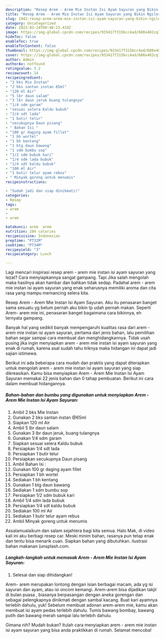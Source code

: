 ```yaml
---
description: "Resep Arem - Arem Mie Instan Isi Ayam Sayuran yang Bikin Ngiler, Buat Buka Puasa Lezat Sekali"
title: "Resep Arem - Arem Mie Instan Isi Ayam Sayuran yang Bikin Ngiler, Buat Buka Puasa Lezat Sekali"
slug: 1942-resep-arem-arem-mie-instan-isi-ayam-sayuran-yang-bikin-ngiler-buat-buka-puasa-lezat-sekali
category: Uncategorized
date: 2023-03-24T09:48:23.419Z
image: https://img-global.cpcdn.com/recipes/933417f315bcc4ad/680x482cq70/arem-arem-mie-instan-isi-ayam-sayuran-foto-resep-utama.jpg
hideToc: false
enableToc: true
enableTocContent: false
thumbnail: https://img-global.cpcdn.com/recipes/933417f315bcc4ad/680x482cq70/arem-arem-mie-instan-isi-ayam-sayuran-foto-resep-utama.jpg
cover: https://img-global.cpcdn.com/recipes/933417f315bcc4ad/680x482cq70/arem-arem-mie-instan-isi-ayam-sayuran-foto-resep-utama.jpg
author: Admin
authorAv: notfound
ratingvalue: 3.2
reviewcount: 14
recipeingredient:
- "2 bks Mie Instan"
- "2 bks santan instan 65ml"
- "120 ml Air"
- "5 lbr daun salam"
- "3 lbr daun jeruk buang tulangnya"
- "1/4 sdm garam"
- "sesuai selera Kaldu bubuk"
- "1/4 sdt lada"
- "1 butir telur"
- "secukupnya Daun pisang"
- " Bahan Isi "
- "100 gr daging ayam fillet"
- "1 bh wortel"
- "1 bh kentang"
- "1 btg daun bawang"
- "1 sdm bumbu sop"
- "1/2 sdm bubuk kari"
- "1/4 sdm lada bubuk"
- "1/4 sdt kaldu bubuk"
- "100 ml Air"
- "1 butir telur ayam rebus"
- " Minyak goreng untuk menumis"
recipeinstructions:

- "Sudah jadi dan siap dinikmati!"
categories:
- Resep
tags:
- arem
- 
- arem

katakunci: arem  arem 
nutrition: 284 calories
recipecuisine: Indonesian
preptime: "PT32M"
cooktime: "PT34M"
recipeyield: "3"
recipecategory: Lunch

---
```



Lagi mencari inspirasi resep arem - arem mie instan isi ayam sayuran yang lezat? Cara menyiapkannya sangat gampang. Tapi Jika salah mengolah maka hasilnya akan hambar dan bahkan tidak sedap. Padahal arem - arem mie instan isi ayam sayuran yang enak seharusnya memiliki aroma dan cita rasa yang mampu memancing selera kita.


Resep Arem - Arem Mie Instan Isi Ayam Sayuran. Aku itu penasaran banget sama sesuatu yg belum pernah aku bikin tp udah pernah makan. Seperti Arem- arem mie ini, penasaran banget bagaimana cara bikinnya, eh ternyata gampang.

Banyak hal yang sedikit banyak mempengaruhi kualitas rasa dari arem - arem mie instan isi ayam sayuran, pertama dari jenis bahan, lalu pemilihan bahan segar sampai cara membuat dan menghidangkannya. Tidak usah pusing jika ingin menyiapkan arem - arem mie instan isi ayam sayuran yang enak di rumah, karena asal sudah tahu triknya maka hidangan ini dapat jadi sajian istimewa.


Berikut ini ada beberapa cara mudah dan praktis yang dapat diterapkan untuk mengolah arem - arem mie instan isi ayam sayuran yang siap dikreasikan. Kamu bisa menyiapkan Arem - Arem Mie Instan Isi Ayam Sayuran memakai 22 jenis bahan dan 0 tahap pembuatan. Berikut ini cara dalam membuat hidangannya.

<!--inarticleads1-->

##### Bahan-bahan dan bumbu yang digunakan untuk menyiapkan Arem - Arem Mie Instan Isi Ayam Sayuran:

1. Ambil 2 bks Mie Instan
1. Gunakan 2 bks santan instan @65ml
1. Siapkan 120 ml Air
1. Ambil 5 lbr daun salam
1. Gunakan 3 lbr daun jeruk, buang tulangnya
1. Gunakan 1/4 sdm garam
1. Siapkan sesuai selera Kaldu bubuk
1. Persiapkan 1/4 sdt lada
1. Persiapkan 1 butir telur
1. Persiapkan secukupnya Daun pisang
1. Ambil  Bahan Isi :
1. Gunakan 100 gr daging ayam fillet
1. Persiapkan 1 bh wortel
1. Sediakan 1 bh kentang
1. Gunakan 1 btg daun bawang
1. Sediakan 1 sdm bumbu sop
1. Persiapkan 1/2 sdm bubuk kari
1. Ambil 1/4 sdm lada bubuk
1. Persiapkan 1/4 sdt kaldu bubuk
1. Sediakan 100 ml Air
1. Sediakan 1 butir telur ayam rebus
1. Ambil  Minyak goreng untuk menumis


Assalamualaikum dan salam sejahtera bagi kita semua. Halo Mak, di video kali ini aku berbagi resep car. Meski minim bahan, rasanya pun tetap enak dan tentu bisa menarik cuan. Siapkan bahan yang dibutuhkan. ilustrasi bahan makanan (unsplash.com. 

<!--inarticleads2-->

##### Langkah-langkah untuk memasak Arem - Arem Mie Instan Isi Ayam Sayuran:


1. Selesai dan siap dihidangkan!

Arem- arem merupakan lontong dengan isian berbagai macam, ada yg isi sayuran dan ayam, atau isi oncom kemangi. Arem-arem bisa dijadikan takjil di bulan puasa , biasanya berpasangan dengan aneka gorengan dan sebagai pelengkapnya dinikmati dengan sambal kacang. Buat kari ayamnya terlebih dahulu, yuk! Sebelum membuat adonan arem-arem mie, kamu akan membuat isi ayam pedas terlebih dahulu. Tumis bawang bombay, bawang putih dan bawang merah sampai lalu terlebih dahulu. 

Gimana nih? Mudah bukan? Itulah cara menyiapkan arem - arem mie instan isi ayam sayuran yang bisa anda praktikkan di rumah. Selamat mencoba!
